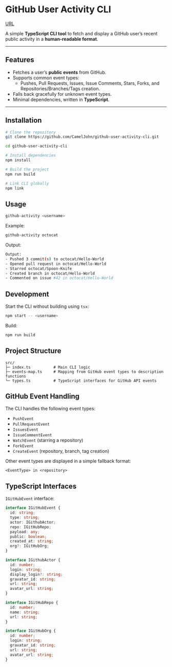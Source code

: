 # GitHub User Activity CLI

[URL](https://github.com/CamelJohn/github-user-activity-cli)

A simple **TypeScript CLI tool** to fetch and display a GitHub user’s recent public activity in a **human-readable format**.

---

## Features

- Fetches a user’s **public events** from GitHub.
- Supports common event types:
  - Pushes, Pull Requests, Issues, Issue Comments, Stars, Forks, and Repositories/Branches/Tags creation.
- Falls back gracefully for unknown event types.
- Minimal dependencies, written in **TypeScript**.

---

## Installation

```bash
# Clone the repository
git clone https://github.com/CamelJohn/github-user-activity-cli.git

cd github-user-activity-cli

# Install dependencies
npm install

# Build the project
npm run build

# Link CLI globally
npm link
```

## Usage

```bash
github-activity <username>
```

Example:

```bash
github-activity octocat
```

Output:

```bash
Output:
- Pushed 3 commit(s) to octocat/Hello-World
- Opened pull request in octocat/Hello-World
- Starred octocat/Spoon-Knife
- Created branch in octocat/Hello-World
- Commented on issue #42 in octocat/Hello-World
```

## Development

Start the CLI without building using `tsx`:

```bash
npm start -- <username>
```

Build:

```bash
npm run build
```

## Project Structure

```pgsql
src/
├─ index.ts          # Main CLI logic
├─ events-map.ts     # Mapping from GitHub event types to description functions
└─ types.ts          # TypeScript interfaces for GitHub API events
```

## GitHub Event Handling

The CLI handles the following event types:

- `PushEvent`
- `PullRequestEvent`
- `IssuesEvent`
- `IssueCommentEvent`
- `WatchEvent` (starring a repository)
- `ForkEvent`
- `CreateEvent` (repository, branch, tag creation)

Other event types are displayed in a simple fallback format:

```php-template
<EventType> in <repository>
```

## TypeScript Interfaces

`IGitHubEvent` interface:

```ts
interface IGitHubEvent {
  id: string;
  type: string;
  actor: IGithubActor;
  repo: IGitHubRepo;
  payload: any;
  public: boolean;
  created_at: string;
  org?: IGitHubOrg;
}

interface IGithubActor {
  id: number;
  login: string;
  display_login?: string;
  gravatar_id: string;
  url: string;
  avatar_url: string;
}

interface IGitHubRepo {
  id: number;
  name: string;
  url: string;
}

interface IGitHubOrg {
  id: number;
  login: string;
  gravatar_id: string;
  url: string;
  avatar_url: string;
}
```
